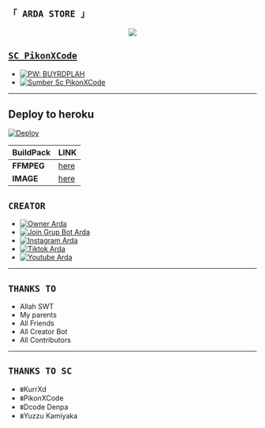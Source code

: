 




## `「 ARDA STORE 」`
<p align="center">
<a href="https://bit.ly/ArdaSahaWA"><img src="https://j.top4top.io/p_2201fhvok0.jpg" />
</p>





## `SC PikonXCode`
- [![PW: BUYRDPLAH](https://img.shields.io/badge/Video-ff3399)](https://youtu.be/zkohxVXzZSM)
- [![Sumber Sc PikonXCode](https://img.shields.io/badge/Download-ff3399)](https://github.com/ArdaStore/PikonXCode/archive/refs/heads/master.zip)
----------



## Deploy to heroku

[![Deploy](https://www.herokucdn.com/deploy/button.svg)](https://heroku.com/deploy?template=https://github.com/Dawnfrosty/ArdaStore)


| BuildPack | LINK |
|--------|--------|
| **FFMPEG** |[here](https://github.com/jonathanong/heroku-buildpack-ffmpeg-latest) |
| **IMAGE** |[here](https://github.com/DuckyTeam/heroku-buildpack-imagemagick) |





## `CREATOR`
- [![Owner Arda](https://img.shields.io/badge/Developer-ArdaSaha-brightgreen)](https://bit.ly/ArdaSahaWA)
- [![Join Grup Bot Arda](https://img.shields.io/badge/Join%20Group-000000?style=flat&logo=whatsapp&logoColor=green)](https://chat.whatsapp.com/EEuvxqQuv4bGsjrTttzFz8) 
- [![Instagram Arda](https://img.shields.io/badge/Instagram-000000?style=flat&logo=instagram&logoColor=ff69b4)](https://bit.ly/ArdaSaha10)
- [![Tiktok Arda](https://img.shields.io/badge/Tiktok-000000?style=flat&logo=tiktok&logoColor=ffffff)](https://bit.ly/TikTokArda)
- [![Youtube Arda](https://img.shields.io/badge/Youtube-000000?style=flat&logo=youtube&logoColor=red)](https://bit.ly/YTarda)

----------



## `THANKS TO`
- Allah SWT
- My parents
- All Friends
- All Creator Bot
- All Contributors
----------


## `THANKS TO SC`
- ⩩KurrXd
- ⩩PikonXCode
- ⩩Dcode Denpa
- ⩩Yuzzu Kamiyaka



